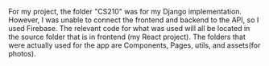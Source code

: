 For my project, the folder "CS210" was for my Django implementation. However, I was unable to connect the frontend and backend
to the API, so I used Firebase. The relevant code for what was used will all be located in the source folder that is in 
frontend (my React project). The folders that were actually used for the app are Components, Pages, utils, and assets(for photos).
  

